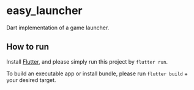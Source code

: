 # easy_launcher

Dart implementation of a game launcher.

## How to run

Install [Flutter](https://docs.flutter.dev/get-started/install), and please simply run this project by `flutter run`.

To build an executable app or install bundle, please run `flutter build` + your desired target.
